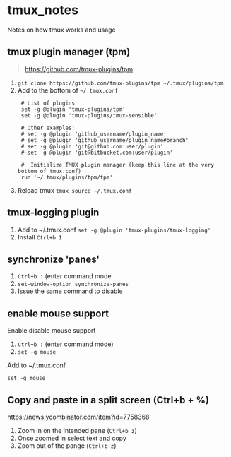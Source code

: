 # tmux_notes
Notes on how tmux works and usage

## tmux plugin manager (tpm)
> https://github.com/tmux-plugins/tpm

1. `git clone https://github.com/tmux-plugins/tpm ~/.tmux/plugins/tpm`
2. Add to the bottom of `~/.tmux.conf`
   ```console
    # List of plugins
    set -g @plugin 'tmux-plugins/tpm'
    set -g @plugin 'tmux-plugins/tmux-sensible'

    # Other examples:
    # set -g @plugin 'github_username/plugin_name'
    # set -g @plugin 'github_username/plugin_name#branch'
    # set -g @plugin 'git@github.com:user/plugin'
    # set -g @plugin 'git@bitbucket.com:user/plugin'

    #  Initialize TMUX plugin manager (keep this line at the very bottom of tmux.conf)
    run '~/.tmux/plugins/tpm/tpm'
   ```
3. Reload tmux `tmux source ~/.tmux.conf`

## tmux-logging plugin

1. Add to ~/.tmux.conf `set -g @plugin 'tmux-plugins/tmux-logging'`
2. Install `Ctrl+b I`

## synchronize 'panes'

1. `Ctrl+b :` (enter command mode
2. `set-window-option synchronize-panes`
3. Issue the same command to disable

## enable mouse support

Enable disable mouse support

1. `Ctrl+b :`  (enter command mode)
2. `set -g mouse`

Add to ~/.tmux.conf

```
set -g mouse
```
## Copy and paste in a split screen (Ctrl+b + %)

https://news.ycombinator.com/item?id=7758368

1. Zoom in on the intended pane (`Ctrl+b z`)
2. Once zoomed in select text and copy
3. Zoom out of the pange (`Ctrl+b z`)
